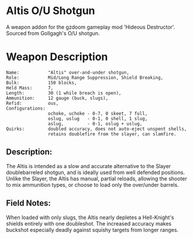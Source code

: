 # Altis O/U Shotgun
 A weapon addon for the gzdoom gameplay mod 'Hideous Destructor'.
 Sourced from Gollgagh's O/U shotgun.
# Weapon Description
```
Name:           "Altis" over-and-under shotgun,
Role:           Mid/Long Range Suppression, Shield Breaking,
Bulk:           150 blocks,
Held Mass:      7,
Length:         30 (1 while breach is open),
Ammunition:     12 gauge (buck, slugs),
Refid:          ous,
Configurations:
                ochoke, uchoke - 0-7, 0 skeet, 7 full,
                oslug, uslug   - 0-1, 0 shell, 1 slug,
                aslug,         - 0-1, oslug + uslug,
Quirks:         doubled accuracy, does not auto-eject unspent shells,
                retains doublefire from the slayer, can slamfire. 
```
## Description:
 The Altis is intended as a slow and accurate alternative to the Slayer doublebarreled shotgun, and is ideally used from well defended positions. Unlike the Slayer, the Altis has manual, partial reloads, allowing the shooter to mix ammunition types, or choose to load only the over/under barrels. 
## Field Notes:
 When loaded with only slugs, the Altis nearly depletes a Hell-Knight's shields entirely with one doubleshot. The increased accuracy makes buckshot especially deadly against squishy targets from longer ranges.
